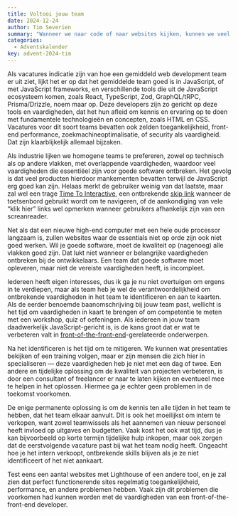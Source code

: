 ```yaml
---
title: Voltooi jouw team
date: 2024-12-24
author: Tim Severien
summary: "Wanneer we naar code of naar websites kijken, kunnen we veel leren over de makers, hun prioriteiten, welke technieken er gebruikt zijn, en meer. Helaas kunnen we ook slordheden ontdekken. Daar hoef je geen ontwikkelaar voor te zijn, gezien reguliere gebruikers ook deze problemen ervaren. Test een aantal websites met Lighthouse, en we zien verschillende mankementen, vaak problemen met de laadsnelheid of toegankelijkheid. Waarom hebben zoveel websites dezelfde problemen?"
categories:
  - Adventskalender
key: advent-2024-tim
---
```


Als vacatures indicatie zijn van hoe een gemiddeld web development team er uit ziet, lijkt het er op dat het gemiddelde team goed is in JavaScript, of met JavaScript frameworks, en verschillende tools die uit de JavaScript ecosysteem komen, zoals React, TypeScript, Zod, GraphQL/tRPC, Prisma/Drizzle, noem maar op. Deze developers zijn zo gericht op deze tools en vaardigheden, dat het hun afleid om kennis en ervaring op te doen met fundamentele technologieën en concepten, zoals HTML en CSS. Vacatures voor dit soort teams bevatten ook zelden toegankelijkheid, front-end performance, zoekmachineoptimalisatie, of security als vaardigheid. Dat zijn klaarblijkelijk allemaal bijzaken.

Als industrie lijken we homogene teams te prefereren, zowel op technisch als op andere vlakken, met overlappende vaardigheden, waardoor veel vaardigheden die essentiëel zijn voor goede software ontbreken. Het gevolg is dat veel producten hierdoor mankementen bevatten terwijl de JavaScript erg goed kan zijn. Helaas merkt de gebruiker weinig van dat laatste, maar zal wel een trage [Time To Interactive](https://web.dev/articles/tti), een ontbrekende [skip link](#LINK_NAAR_JOSEE) wanneer de toetsenbord gebruikt wordt om te navigeren, of de aankondiging van vele “klik hier” links wel opmerken wanneer gebruikers afhankelijk zijn van een screanreader.

Net als dat een nieuwe high-end computer met een hele oude processor langzaam is, zullen websites waar de essentials niet op orde zijn ook niet goed werken. Wil je goede software, moet de kwaliteit op (nagenoeg) alle vlakken goed zijn. Dat lukt niet wanneer er belangrijke vaardigheden ontbreken bij de ontwikkelaars. Een team dat goede software moet opleveren, maar niet de vereiste vaardigheden heeft, is incompleet.

Iedereen heeft eigen interesses, dus ik ga je nu niet overtuigen om ergens in te verdiepen, maar als team heb je wel de verantwoordelijkheid om ontbrekende vaardigheden in het team te identificeren en aan te kaarten. Als de eerder benoemde baanomschrijving bij jouw team past, wellicht is het tijd om vaardigheden in kaart te brengen of om competentie te meten met een workshop, quiz of oefeningen. Als iedereen in jouw team daadwerkelijk JavaScript-gericht is, is de kans groot dat er wat te verbeteren valt in [front-of-the-front-end](https://bradfrost.com/blog/post/front-of-the-front-end-and-back-of-the-front-end-web-development/)-gerelateerde onderwerpen.

Na het identificeren is het tijd om te mitigeren. We kunnen wat presentaties bekijken of een training volgen, maar er zijn mensen die zich hier in specialiseren — deze vaardigheden heb je niet met een dag of twee. Een andere en tijdelijke oplossing om de kwaliteit van projecten verbeteren, is door een consultant of freelancer er naar te laten kijken en eventueel mee te helpen in het oplossen. Hiermee ga je echter geen problemen in de toekomst voorkomen.

De enige permanente oplossing is om de kennis ten alle tijden in het team te hebben, dat het team elkaar aanvult. Dit is ook het moeilijkst om intern te verkopen, want zowel teamwissels als het aannemen van nieuw personeel heeft invloed op uitgaves en budgetten. Vaak kost het ook wat tijd, dus je kan bijvoorbeeld op korte termijn tijdelijke hulp inkopen, maar ook zorgen dat de eerstvolgende vacature past bij wat het team nodig heeft. Ongeacht hoe je het intern verkoopt, ontbrekende skills blijven als je ze niet identificeert of het niet aankaart.

Test eens een aantal websites met Lighthouse of een andere tool, en je zal zien dat perfect functionerende sites regelmatig toegankelijkheid, performance, en andere problemen hebben. Vaak zijn dit problemen die voorkomen had kunnen worden met de vaardigheden van een front-of-the-front-end developer.
